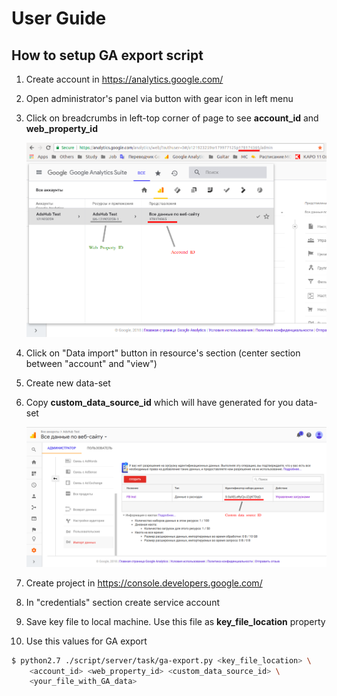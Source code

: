 # User Guide

## How to setup GA export script

1. Create account in https://analytics.google.com/
2. Open administrator's panel via button with gear icon in left menu
3. Click on breadcrumbs in left-top corner of page to see **account_id** and **web_property_id**

    ![Account ID and web property ID location](ga-account-id-location.png)

4. Click on "Data import" button in resource's section (center section between "account" and "view")
5. Create new data-set
6. Copy **custom_data_source_id** which will have generated for you data-set

    ![Custom data source ID location](ga-custom-data-source-id-location.png)

7. Create project in https://console.developers.google.com/
8. In "credentials" section create service account
9. Save key file to local machine. Use this file as **key_file_location** property

9. Use this values for GA export

```bash
$ python2.7 ./script/server/task/ga-export.py <key_file_location> \
    <account_id> <web_property_id> <custom_data_source_id> \
    <your_file_with_GA_data>
```
